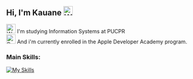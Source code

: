 <h2>Hi, I'm Kauane <img src="https://raw.githubusercontent.com/Tarikul-Islam-Anik/Animated-Fluent-Emojis/master/Emojis/Hand%20gestures/Waving%20Hand.png" alt="Waving Hand" width="25" height="25" /></h2>

<p><img src="https://raw.githubusercontent.com/Tarikul-Islam-Anik/Animated-Fluent-Emojis/master/Emojis/People%20with%20professions/Woman%20Technologist%20Medium%20Skin%20Tone.png" alt="Woman Technologist Medium Skin Tone" width="25" height="25" /> I'm studying Information Systems at PUCPR<br><img src="https://raw.githubusercontent.com/Tarikul-Islam-Anik/Animated-Fluent-Emojis/master/Emojis/Food/Red%20Apple.png" alt="Red Apple" width="25" height="25" /> And i'm currently enrolled in the Apple Developer Academy program.</p>

<h3>Main Skills:</h3>

[![My Skills](https://skillicons.dev/icons?i=js,nodejs,html,css,angular,vscode,apple,swift,figma,notion,&perline=5)](https://skillicons.dev)
